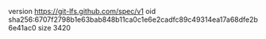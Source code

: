version https://git-lfs.github.com/spec/v1
oid sha256:6707f2798b1e63bab848b11ca0c1e6e2cadfc89c49314ea17a68dfe2b6e41ac0
size 3420
